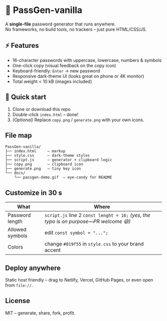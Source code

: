 # 🔐 PassGen-vanilla
A **single-file** password generator that runs anywhere.  
No frameworks, no build tools, no trackers – just pure HTML/CSS/JS.

## ⚡ Features
- 16-character passwords with uppercase, lowercase, numbers & symbols  
- One-click copy (visual feedback on the copy icon)  
- Keyboard-friendly: `Enter` → new password  
- Responsive dark-theme UI (looks great on phone or 4K monitor)  
- Total weight < 10 kB (images included)

## 🚀 Quick start
1. Clone or download this repo  
2. Double-click `index.html` – done!  
3. *(Optional)* Replace `copy.png` / `generate.png` with your own icons.

## File map
```
PassGen-vanilla/
├── index.html     – markup
├── style.css      – dark-theme styles
├── script.js      – generator + clipboard logic
├── copy.png       – clipboard icon
├── generate.png   – tiny key icon
└── docs/
    └── passgen-demo.gif  – eye-candy for README
```

## Customize in 30 s
| What | Where |
|------|-------|
| Password length | `script.js` line 2 `const lenght = 16;` *(yes, the typo is on purpose—PR welcome 😄)* |
| Allowed symbols | edit `const symbol = "...";` |
| Colors | change `#019f55` in `style.css` to your brand accent |

## Deploy anywhere
Static host friendly – drag to Netlify, Vercel, GitHub Pages, or even open from `file://`.

## License
MIT – generate, share, fork, profit.
```
